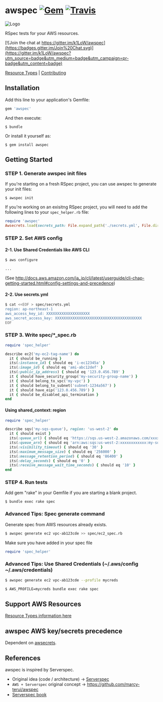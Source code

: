 # awspec [![Gem](https://img.shields.io/gem/v/awspec.svg)](https://rubygems.org/gems/awspec) [![Travis](https://img.shields.io/travis/k1LoW/awspec.svg)](https://travis-ci.org/k1LoW/awspec)

![Logo](./awspec-logo.png)

RSpec tests for your AWS resources.

[![Join the chat at https://gitter.im/k1LoW/awspec](https://badges.gitter.im/Join%20Chat.svg)](https://gitter.im/k1LoW/awspec?utm_source=badge&utm_medium=badge&utm_campaign=pr-badge&utm_content=badge)

[Resource Types](doc/resource_types.md) | [Contributing](doc/contributing.md)

## Installation

Add this line to your application's Gemfile:

```ruby
gem 'awspec'
```

And then execute:

    $ bundle

Or install it yourself as:

    $ gem install awspec

## Getting Started

### STEP 1. Generate awspec init files

If you're starting on a fresh RSpec project, you can use awspec to generate your init files:

    $ awspec init

If you're working on an exisitng RSpec project, you will need to add the following lines to your `spec_helper.rb` file:

```ruby
require 'awspec'
Awsecrets.load(secrets_path: File.expand_path('./secrets.yml', File.dirname(__FILE__)))
```

### STEP 2. Set AWS config

#### 2-1. Use Shared Credentials like AWS CLI

```sh
$ aws configure

...
```

(See http://docs.aws.amazon.com/ja_jp/cli/latest/userguide/cli-chap-getting-started.html#config-settings-and-precedence)

#### 2-2. Use secrets.yml

```sh
$ cat <<EOF > spec/secrets.yml
region: ap-northeast-1
aws_access_key_id: XXXXXXXXXXXXXXXXXXXX
aws_secret_access_key: XXXXXXXXXXXXXXXXXXXXXXXXXXXXXXXXXXXXXXXX
EOF
```

### STEP 3. Write spec/\*\_spec.rb

```ruby
require 'spec_helper'

describe ec2('my-ec2-tag-name') do
  it { should be_running }
  its(:instance_id) { should eq 'i-ec12345a' }
  its(:image_id) { should eq 'ami-abc12def' }
  its(:public_ip_address) { should eq '123.0.456.789' }
  it { should have_security_group('my-security-group-name') }
  it { should belong_to_vpc('my-vpc') }
  it { should belong_to_subnet('subnet-1234a567') }
  it { should have_eip('123.0.456.789') }
  it { should be_disabled_api_termination }
end
```

#### Using shared_context: region

```ruby
require 'spec_helper'

describe sqs('my-sqs-queue'), region: 'us-west-2' do
  it { should exist }
  its(:queue_url) { should eq 'https://sqs.us-west-2.amazonaws.com/xxxxxxxxxxxx/my-sqs-queue' }
  its(:queue_arn) { should eq 'arn:aws:sqs:us-west-2:xxxxxxxxxxxx:my-sqs-queue' }
  its(:visibility_timeout) { should eq '30' }
  its(:maximum_message_size) { should eq '256000' }
  its(:message_retention_period) { should eq '86400' }
  its(:delay_seconds) { should eq '0' }
  its(:receive_message_wait_time_seconds) { should eq '10' }
end
```

### STEP 4. Run tests
Add gem "rake" in your Gemfile if you are starting a blank project.

    $ bundle exec rake spec

### Advanced Tips: Spec generate command

Generate spec from AWS resources already exists.

```sh
$ awspec generate ec2 vpc-ab123cde >> spec/ec2_spec.rb
```

Make sure you have added in your spec file
```ruby
require 'spec_helper'
```

### Advanced Tips: Use Shared Credentials (~/.aws/config ~/.aws/credentials)

```sh
$ awspec generate ec2 vpc-ab123cde --profile mycreds
```

```sh
$ AWS_PROFILE=mycreds bundle exec rake spec
```

## Support AWS Resources

[Resource Types information here](doc/resource_types.md)

## awspec AWS key/secrets precedence

Dependent on [awsecrets](https://github.com/k1LoW/awsecrets#awsecrets-config-precedence).

## References

awspec is inspired by Serverspec.

- Original idea (code / architecture) -> [Serverspec](https://github.com/serverspec/serverspec)
- `AWS + Serverspec` original concept -> https://github.com/marcy-terui/awspec
- [Serverspec book](http://www.oreilly.co.jp/books/9784873117096/)
